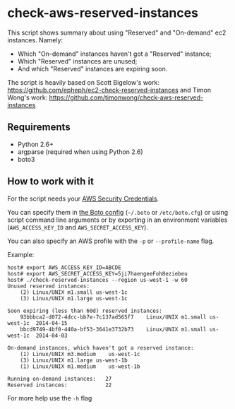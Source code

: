 # check-aws-reserved-instances

This script shows summary about using "Reserved" and "On-demand" ec2 instances. Namely:

* Which "On-demand" instances haven't got a "Reserved" instance;
* Which "Reserved" instances are unused;
* And which "Reserved" instances are expiring soon.

The script is heavily based on Scott Bigelow's work: https://github.com/epheph/ec2-check-reserved-instances and Timon Wong's work: https://github.com/timonwong/check-aws-reserved-instances

## Requirements

* Python 2.6+
* argparse (required when using Python 2.6)
* boto3

## How to work with it

For the script needs your [AWS Security Credentials](http://docs.aws.amazon.com/AWSSecurityCredentials/1.0/AboutAWSCredentials.html).

You can specify them in [the Boto config](http://boto3.readthedocs.io/en/latest/guide/configuration.html) (`~/.boto` or `/etc/boto.cfg`) or using script command line arguments or by exporting in an environment variables (`AWS_ACCESS_KEY_ID` and `AWS_SECRET_ACCESS_KEY`).

You can also specify an AWS profile with the `-p` or `--profile-name` flag.

Example:

```
host# export AWS_ACCESS_KEY_ID=ABCDE
host# export AWS_SECRET_ACCESS_KEY=5ji7haengeeFoh8eziebeu
host# ./check-reserved-instances --region us-west-1 -w 60
Unused reserved instances:
    (2)	Linux/UNIX m1.small	us-west-1c
    (3)	Linux/UNIX m1.large	us-west-1c

Soon expiring (less than 60d) reserved instances:
    93bbbca2-d072-4dcc-bb7e-7c137ad565f7	Linux/UNIX m1.small	us-west-1c	2014-04-15
    bbcd9749-4bf0-440a-bf53-3641e3732b73	Linux/UNIX m1.small	us-west-1c	2014-04-03

On-demand instances, which haven't got a reserved instance:
    (1)	Linux/UNIX m3.medium	us-west-1c
    (3)	Linux/UNIX m1.large	us-west-1b
    (1)	Linux/UNIX m1.medium	us-west-1b

Running on-demand instances:   27
Reserved instances:            22
```

For more help use the `-h` flag
